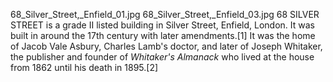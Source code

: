 68_Silver_Street,_Enfield_01.jpg 68_Silver_Street,_Enfield_03.jpg 68 SILVER STREET is a grade II listed building in Silver Street, Enfield, London. It was built in around the 17th century with later amendments.[1] It was the home of Jacob Vale Asbury, Charles Lamb's doctor, and later of Joseph Whitaker, the publisher and founder of _Whitaker's Almanack_ who lived at the house from 1862 until his death in 1895.[2]
